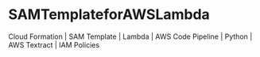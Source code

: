 # SAMTemplateforAWSLambda
Cloud Formation | SAM Template | Lambda | AWS Code Pipeline | Python | AWS Textract | IAM Policies
